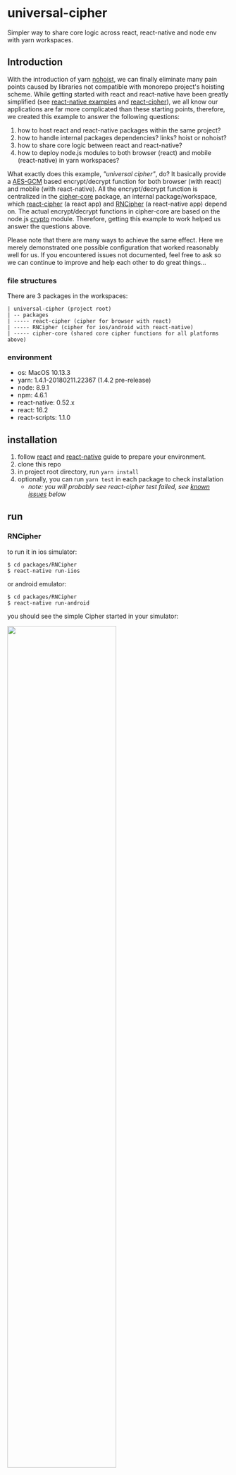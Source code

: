 # universal-cipher
 
Simpler way to share core logic across react, react-native and node env with yarn workspaces.

## Introduction
With the introduction of yarn [nohoist](https://github.com/yarnpkg/yarn/pull/4979), we can finally eliminate many pain points caused by libraries not compatible with monorepo project's hoisting scheme. While getting started with react and react-native have been greatly simplified (see [react-native examples](../react-native) and [react-cipher](packages/react-cipher)), we all know our applications are far more complicated than these starting points, therefore, we created this example to answer the following questions: 

1. how to host react and react-native packages within the same project?
1. how to handle internal packages dependencies? links? hoist or nohoist?
1. how to share core logic between react and react-native? 
1. how to deploy node.js modules to both browser (react) and mobile (react-native) in yarn workspaces?

What exactly does this example, _"universal cipher"_, do? It basically provide a [AES-GCM](https://en.wikipedia.org/wiki/Galois/Counter_Mode) based encrypt/decrypt function for both browser (with react) and mobile (with react-native). All the encrypt/decrypt function is centralized in the [cipher-core](packages/cipher-core) package, an internal package/workspace, which [react-cipher](packages/react-cipher) (a react app) and [RNCipher](packages/RNCipher) (a react-native app) depend on. The actual encrypt/decrypt functions in cipher-core are based on the node.js [crypto](https://nodejs.org/api/crypto.html) module. Therefore, getting this example to work helped us answer the questions above. 



Please note that there are many ways to achieve the same effect. Here we merely demonstrated one possible configuration that worked reasonably well for us. If you encountered issues not documented, feel free to ask so we can continue to improve and help each other to do great things...

### file structures

There are 3 packages in the workspaces:
```
| universal-cipher (project root)
| -- packages
| ----- react-cipher (cipher for browser with react)
| ----- RNCipher (cipher for ios/android with react-native)
| ----- cipher-core (shared core cipher functions for all platforms above)
```

### environment
  - os: MacOS 10.13.3
  - yarn: 1.4.1-20180211.22367 (1.4.2 pre-release)
  - node: 8.9.1
  - npm: 4.6.1
  - react-native: 0.52.x
  - react: 16.2
  - react-scripts: 1.1.0

## installation
1. follow [react](https://facebook.github.io/react-native/docs/getting-started.html) and [react-native](https://facebook.github.io/react-native/docs/getting-started.html) guide to prepare your environment.
1. clone this repo
1. in project root directory, run `yarn install` 
1. optionally, you can run `yarn test` in each package to check installation
    - _note: you will probably see react-cipher test failed, see [known issues](#known-issues)  below_

## run

### RNCipher
to run it in ios simulator:
```
$ cd packages/RNCipher
$ react-native run-iios
```

or android emulator:
```
$ cd packages/RNCipher
$ react-native run-android
```
you should see the simple Cipher started in your simulator:

<img src="resources/RNCipher-ios-screenshot.png" height="70%"/>
<img src="resources/RNCipher-android-screenshot.png" height="70%"/>


### react-cipher
to run it in the browser:
```
$ cd packages/react-cipher
$ yarn start
```
you should see the simple Cipher started in your browser:

![react-cipher-screenshot.png](resources/react-cipher-screenshot.png)

## behind the scene

### how we created these packages
- **RNCipher**: created with `react-native init`. See [rn-native](../react-native/rn-native) example for detail.
- **react-cipher**: created with [create-react-app](https://github.com/facebook/create-react-app). Just make sure you have the "react-cipher/react-scripts" in the nohoist list (see package.json config #3 below), everything should just work. 
- **cipher-core**: just a typical package, all of its dependencies are hoisted to the project root following the default workspaces hoist scheme.

### configuration
we will explain a few critical configurations used in the project:

#### workspaces config
Below is the yarn workspaces configure from the [package.json](package.json) under the project's root directory. 
```
  // package.json in project root
  ...
  "workspaces": {
    "packages": ["packages/*"],     
    "nohoist": [
      "**/react-native",            // --- 1
      "**/react-native/**",         // --- 2
      "react-cipher/react-scripts", // --- 3
      "**/cipher-core",             // --- 4
      "RNCipher/react-native-*",    // --- 5
      "RNCipher/react-native-*/**", // --- 6
      "RNCipher/vm-browserify",     // --- 7
      "RNCipher/vm-browserify/**"   // --- 8
    ]
  },
  ...
``` 

- **1**: this tells yarn not to hoist react-native module for _any_ workspace package referencing it. This is mainly for react-native app, we could also replace the wildcard "**" with explicit package name like RNCipher.
- **2**: this tells yarn not to hoist any of the react-native's dependent modules. This is for RNCipher.
- **3**: this tells yarn not to hoist react-scripts under workspace react-cipher. This is to bypass create-react-app problem under monorepo project as of today (1/31/2018).
- **4**: this tells yarn not to hoist cipher-core for any workspace referencing it. Both react-ciper and RNCipher depends on cipher-core. yarn will create a symlink to the actual cipher-core under each package's node_modules.
- **5 - 8**: these tell yarn not to hoist any module and their dependencies with name "vm-borwserify" or prefixed with "react-native-" under RNCipher workspace. These modules are react-native adapted node modules, which will be bundled by react-native's bundler `metro`. 

General introduction of nohoist can be found [here](https://yarnpkg.com/blog/2018/02/15/nohoist/d). 

#### react-native node module mapping 
Handling node modules in react-native turns out to be quite a challenge, even more than hoisting ;-). Fortunately, now have more options, like nohoist, to work around these problems.

The node modules of course do not exist in mobile environment, fortunately most of them have already been adapted for browser or react-native. Usually react-native can use the browserified module, but some computation intensive libraries might have been further optimized to take advantage of the native code, such as [react-native-randombytes](https://github.com/mvayngrib/react-native-randombytes). Therefore, we need to do 3 things to instruct react-native's package bundler, [metro](https://github.com/facebook/metro) where to find the adapted module and native code. 

1. **module mapping**
  By specifying the _"extraNodeModules"_ in [rn-cli.config.js](packages/RNCipher/rn-cli.config.js), we provided the explicit module map for the adapted node modules, so metro can find and bundle them effectively:
    ```
      var config = {
        extraNodeModules: {
          crypto: path.resolve(cwd, "./node_modules/react-native-crypto"),
          stream: path.resolve(cwd, "./node_modules/react-native-stream"),
          randombytes: path.resolve(cwd, "./node_modules/react-native-randombytes"),
          vm: path.resolve(cwd, "./node_modules/vm-browserify")
        }
      };
    ``` 
    Note these modules are located directly under RNCipher/node_modules because they are also in the nohoist list mentioned above. 

2. **native code linking**
  In order to use the native code, we will need to tell android/ios build system to link them into the binary. Fortunately react-native already provided a [link](https://facebook.github.io/react-native/docs/linking-libraries-ios.html) command that does most of the tedious work for us. We just need to add a postinstall script in RNCipher's [package.json](packages/RNCipher/package.json) to automatically linking them upon module changes:
    ```
      "postinstall": react-native link 
    ```
3. **global shimming**
    We know that some node libraries expect common global variables, such as Buffer and process. In addition, the crypto library dependency [pbkdf2](), raised exception for `process.version.split` because the process module doesn't have the "version" property. Therefore we created a simple [global-shim.js](packages/RNCipher/global-shim.js) to patch up some global assumptions, including assigning a "version" to the global process if not found. This file needs to be included as early as possible, thus in [index.js](https://github.com/connectdotz/yarn-nohoist-examples/blob/master/workspaces-examples/universal-cipher/packages/RNCipher/index.js) 

    
##### alternatives
We have also explored the following popular alternatives for resolving node module compatibility: 

1. [rn-nodeify](https://github.com/mvayngrib/rn-nodeify)

    this tool "hack" the modules in _cwd_/node_modules to add known browserified module map and perform some "inline fixes", such as the one in pbkdf2 mentioned above. It called this process "hacking" for good reason: the script modifies (via pattern match-and-replace) the 3rd-party libraries locally (in RNCipher/node_module) after installation. One obvious problem in workspaces env is that not all modules are under current package; the second issue is potential code corruption when the 3rd-party library changed before rn-nodeify can modify the hacking script. A pattern based code modification is dangerous, to say the least. 

    Even though we choose not to use the rn-nodefy directly, I must give the module author lots of credit for figuring out the common compatibility problem and how they can be addressed for RN, the [pkg-hacks.js](https://github.com/mvayngrib/rn-nodeify/blob/master/pkg-hacks.js) is a great resource. The [shim.js]() also provided a good baseline for our own global-shim.js. Thanks rn-nodeify!

1. [ReactNativify](https://github.com/philikon/ReactNativify)

    ReactNativify used another approach via react-native config (rn-cli.config.js) to "transform" the require() calls in order to map node modules to the adapted modules. It provided an example [transformer.js](https://github.com/philikon/ReactNativify/blob/master/transformer.js) based on  [babel-plugin-rewrite-require](https://www.npmjs.com/package/babel-plugin-rewrite-require) and webpack's [node-libs-browser](https://github.com/webpack/node-libs-browser) package. 
    
      This is definitely less "hacky" than rn-nodiify and probably will work just fine, but we eventually decided to adopt a simpler, declarative approach: **extraNodeModules** in rn-cli.config.js, which does exactly what the transformer do but with declarative syntax.
    
## Known Issues

### RNCipher: - No bundle url present
this is a [known issue](https://github.com/facebook/react-native/issues/12754), rerun the react-native while keeping the packager running usually fixes it.

### react-cipher test failed 
  You will most likely see the following error if you run yarn test in react-cipher: 
  > SyntaxError: Unexpected token export

  this is because the default [jest config](https://github.com/facebook/create-react-app/blob/next/packages/react-scripts/scripts/utils/createJestConfig.js) (by [create-react-app](https://github.com/facebook/create-react-app)) will not transpile any lib in node_modules. Therefore, cipher-core, an es6 module, failed in `yarn test`. 

  There are multiple ways to fix it:
  1. **transpile the cipher-core ourselves**, which is what react-native recommended. You can find the webpack.config.js in the cipher-core package that does exactly that. _So why didn't we distribute the transpiled version?_ 
  
      In reality, we are going to use many other 3rd party libraries that we have no control over its distribution mechanisms and, not surprisingly, one of the most challenging issues in many react/react-native projects. Therefore, we decided to simulate this use case and not transpile our own "cipher-core".

  1. **let jest transpile cipher-core**. react-scripts transpile the dependencies through webpack but didn't perform the same for jest. IMHO, this is a discrepancy worth to address, such as allowing developers to override the `transformIgnorePatterns` so we can bring the transpile policy to parity. Until this is addressed, you can either eject the app or directly modify the `createJestConfig.js` in react-cipher/node_modules/react-scripts/scripts/utils (note your change will be lost when node_modules changes): replace `transformIgnorePatterns` with something like this:
      ```
      transformIgnorePatterns: [
        "universal-cipher/node_modules", 
        "node_modules/?!(cipher-core)"
      ],
      ``` 

      _Why didn't we just eject the app and fix the test error?_ 

      To eject the app just for a rather minor jest config change didn't feel right. We were hoping to convince CRA to adopt `transformIgnorePatterns` customization, therefore leave this package to demonstrate the use case.

## TODO
- [ ] follow up with create-react-app for jest test failure fix (customizing "transformIgnorePatterns")